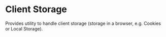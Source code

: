 # Client Storage

Provides utility to handle client storage (storage in a browser, e.g. Cookies or Local Storage).
